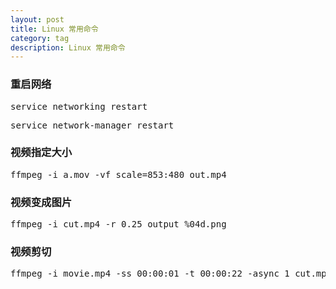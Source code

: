 ```yaml
---
layout: post
title: Linux 常用命令
category: tag
description: Linux 常用命令
---
```


### 重启网络
<pre class="prettyprint">
service networking restart
</pre>

<pre class="prettyprint">
service network-manager restart
</pre>

### 视频指定大小
<pre class="prettyprint">
ffmpeg -i a.mov -vf scale=853:480 out.mp4
</pre>

### 视频变成图片
<pre class="prettyprint">
ffmpeg -i cut.mp4 -r 0.25 output_%04d.png
</pre>

### 视频剪切
<pre class="prettyprint">
ffmpeg -i movie.mp4 -ss 00:00:01 -t 00:00:22 -async 1 cut.mp4
</pre>